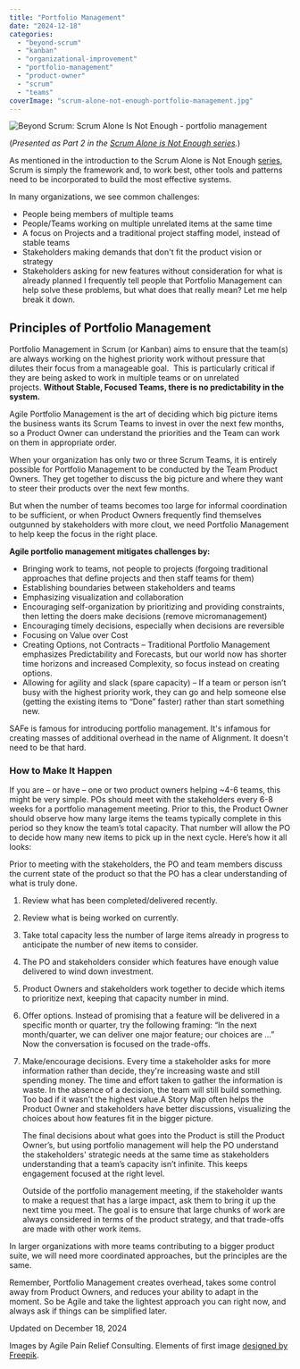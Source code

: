 ```yaml
---
title: "Portfolio Management"
date: "2024-12-18"
categories: 
  - "beyond-scrum"
  - "kanban"
  - "organizational-improvement"
  - "portfolio-management"
  - "product-owner"
  - "scrum"
  - "teams"
coverImage: "scrum-alone-not-enough-portfolio-management.jpg"
---
```


![Beyond Scrum: Scrum Alone Is Not Enough - portfolio management](src/content/blog/portfolio-management/images/scrum-alone-not-enough-portfolio-management.jpg)

(_Presented as Part 2 in the [Scrum Alone is Not Enough series](/blog/scrum-alone-is-not-enough.html)._)

As mentioned in the introduction to the Scrum Alone is Not Enough [series](/blog/scrum-alone-is-not-enough.html), Scrum is simply the framework and, to work best, other tools and patterns need to be incorporated to build the most effective systems.

In many organizations, we see common challenges:

- People being members of multiple teams
- People/Teams working on multiple unrelated items at the same time
- A focus on Projects and a traditional project staffing model, instead of stable teams
- Stakeholders making demands that don't fit the product vision or strategy
- Stakeholders asking for new features without consideration for what is already planned I frequently tell people that Portfolio Management can help solve these problems, but what does that really mean? Let me help break it down.

## Principles of Portfolio Management

Portfolio Management in Scrum (or Kanban) aims to ensure that the team(s) are always working on the highest priority work without pressure that dilutes their focus from a manageable goal.  This is particularly critical if they are being asked to work in multiple teams or on unrelated projects. **Without Stable, Focused Teams, there is no predictability in the system.** 

Agile Portfolio Management is the art of deciding which big picture items the business wants its Scrum Teams to invest in over the next few months, so a Product Owner can understand the priorities and the Team can work on them in appropriate order.

When your organization has only two or three Scrum Teams, it is entirely possible for Portfolio Management to be conducted by the Team Product Owners. They get together to discuss the big picture and where they want to steer their products over the next few months.

But when the number of teams becomes too large for informal coordination to be sufficient, or when Product Owners frequently find themselves outgunned by stakeholders with more clout, we need Portfolio Management to help keep the focus in the right place.

**Agile portfolio management mitigates challenges by:** 

- Bringing work to teams, not people to projects (forgoing traditional approaches that define projects and then staff teams for them)
- Establishing boundaries between stakeholders and teams
- Emphasizing visualization and collaboration
- Encouraging self-organization by prioritizing and providing constraints, then letting the doers make decisions (remove micromanagement)
- Encouraging timely decisions, especially when decisions are reversible
- Focusing on Value over Cost
- Creating Options, not Contracts – Traditional Portfolio Management emphasizes Predictability and Forecasts, but our world now has shorter time horizons and increased Complexity, so focus instead on creating options.
- Allowing for agility and slack (spare capacity) – If a team or person isn’t busy with the highest priority work, they can go and help someone else (getting the existing items to “Done” faster) rather than start something new.

SAFe is famous for introducing portfolio management. It's infamous for creating masses of additional overhead in the name of Alignment. It doesn't need to be that hard.

### How to Make It Happen

If you are – or have – one or two product owners helping ~4-6 teams, this might be very simple. POs should meet with the stakeholders every 6-8 weeks for a portfolio management meeting. Prior to this, the Product Owner should observe how many large items the teams typically complete in this period so they know the team’s total capacity. That number will allow the PO to decide how many new items to pick up in the next cycle. Here’s how it all looks:

Prior to meeting with the stakeholders, the PO and team members discuss the current state of the product so that the PO has a clear understanding of what is truly done.

1. Review what has been completed/delivered recently.
2. Review what is being worked on currently.
3. Take total capacity less the number of large items already in progress to anticipate the number of new items to consider.
4. The PO and stakeholders consider which features have enough value delivered to wind down investment.
5. Product Owners and stakeholders work together to decide which items to prioritize next, keeping that capacity number in mind.
6. Offer options. Instead of promising that a feature will be delivered in a specific month or quarter, try the following framing: “In the next month/quarter, we can deliver one major feature; our choices are …” Now the conversation is focused on the trade-offs.
7. Make/encourage decisions. Every time a stakeholder asks for more information rather than decide, they're increasing waste and still spending money. The time and effort taken to gather the information is waste. In the absence of a decision, the team will still build something. Too bad if it wasn't the highest value.A Story Map often helps the Product Owner and stakeholders have better discussions, visualizing the choices about how features fit in the bigger picture.
    
    The final decisions about what goes into the Product is still the Product Owner’s, but using portfolio management will help the PO understand the stakeholders' strategic needs at the same time as stakeholders understanding that a team’s capacity isn’t infinite. This keeps engagement focused at the right level.
    
    Outside of the portfolio management meeting, if the stakeholder wants to make a request that has a large impact, ask them to bring it up the next time you meet. The goal is to ensure that large chunks of work are always considered in terms of the product strategy, and that trade-offs are made with other work items.

In larger organizations with more teams contributing to a bigger product suite, we will need more coordinated approaches, but the principles are the same.

Remember, Portfolio Management creates overhead, takes some control away from Product Owners, and reduces your ability to adapt in the moment. So be Agile and take the lightest approach you can right now, and always ask if things can be simplified later.

Updated on December 18, 2024

Images by Agile Pain Relief Consulting. Elements of first image [designed by Freepik](https://www.freepik.com/premium-vector/shopping-infographic-with-gears_714785.htm).
